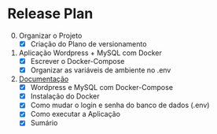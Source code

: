 # Release Plan

0. Organizar o Projeto
    - [x] Criação do Plano de versionamento
1. Aplicação Wordpress + MySQL com Docker
    - [x] Escrever o Docker-Compose
    - [x] Organizar as variáveis de ambiente no .env
2. [Documentação](readme.md)
    - [x] Wordpress e MySQL com Docker-Compose
    - [x] Instalação do Docker
    - [x] Como mudar o login e senha do banco de dados (.env)
    - [x] Como executar a Aplicação
    - [x] Sumário
